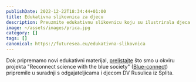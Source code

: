 ```yaml
---
publishDate: 2022-12-22T18:34:44+01:00
title: Edukativna slikovnica za djecu
description: Preuzmite edukativnu slikovnicu koju su ilustrirala djeca.
image: ~/assets/images/prica.jpg
category: []
tags: []
canonical: https://futuresea.eu/edukativna-slikovnica
---
```

Dok pripremamo novi edukativni materijal, [prelistajte](https://drive.google.com/file/d/1v4p20i1-oyJ1Vgs6ArC7crDt21p_yps7/view?usp=share_link) što smo u okviru projekta "Reconnect science with the blue society" ([Blue-connect](https://jaistrazujem.hr/)) pripremile u suradnji s odgajateljicama i djecom DV Rusulica iz Splita.